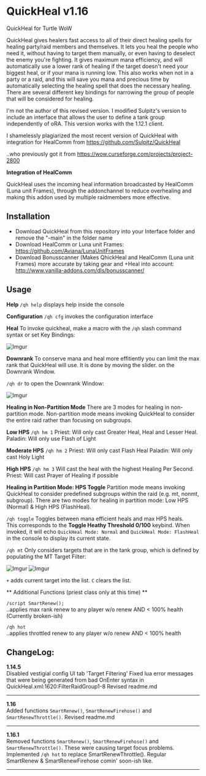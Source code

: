 
# QuickHeal v1.16

QuickHeal for Turtle WoW

QuickHeal gives healers fast access to all of their direct healing spells for healing party/raid members and themselves. It lets you heal the people who need it, without having to target them manually, or even having to deselect the enemy you're fighting. It gives maximum mana efficiency, and will automatically use a lower rank of healing if the target doesn't need your biggest heal, or if your mana is running low. This also works when not in a party or a raid, and this will save you mana and precious time by automatically selecting the healing spell that does the necessary healing. There are several different key bindings for narrowing the group of people that will be considered for healing.

I'm not the author of this revised version.  I modified Sulpitz's version to include an interface that allows the user to define a tank group independently of oRA.  This version works with the 1.12.1 client.

I shamelessly plagiarized the most recent version of QuickHeal with integration for HealComm from
https://github.com/Sulpitz/QuickHeal

..who previously got it from
https://wow.curseforge.com/projects/project-2800

**Integration of HealComm**

QuickHeal uses the incoming heal information broadcasted by HealComm (Luna unit Frames), through the addonchannel to reduce overhealing and making this addon used by multiple raidmembers more effective.

## Installation
- Download QuickHeal from this repository into your Interface folder and remove the "-main" in the folder name
- Download HealComm or Luna unit Frames: https://github.com/Aviana/LunaUnitFrames
- Download Bonusscanner (Makes QhickHeal and HealComm (Luna unit Frames) more accurate by taking gear and +Heal into account: http://www.vanilla-addons.com/dls/bonusscanner/

## Usage

**Help**
`/qh help` displays help inside the console

**Configuration**
`/qh cfg` invokes the configuration interface

**Heal**
To invoke quickheal, make a macro with the `/qh` slash command syntax or set Key Bindings:

![Imgur](https://i.imgur.com/iznZGhP.png)

**Downrank**
To conserve mana and heal more effitiently you can limit the max rank that QuickHeal will use. It is done by moving the slider. on the Downrank Window. 

`/qh dr` to open the Downrank Window:

![Imgur](https://i.imgur.com/ncZ7PJ8.png)

**Healing in Non-Partition Mode**
There are 3 modes for healing in non-partition mode.  Non-partition mode means invoking QuickHeal to consider the entire raid rather than focusing on subgroups.

**Low HPS**
`/qh hm 1`
Priest: Will only cast Greater Heal, Heal and Lesser Heal.
Paladin: Will only use Flash of Light

**Moderate HPS**
`/qh hm 2`
Priest: Will only cast Flash Heal
Paladin: Will only cast Holy Light

**High HPS**
`/qh hm 3`
Will cast the heal with the highest Healing Per Second.
Priest: Will cast Prayer of Healing if possible

**Healing in Partition Mode: HPS Toggle**
Partition mode means invoking QuickHeal to consider predefined subgroups within the raid (e.g. mt, nonmt, subgroup).  There are two modes for healing in partition mode: Low HPS (Normal) & High HPS (FlashHeal).

`/qh toggle`
Toggles between mana efficient heals and max HPS heals.  
This corresponds to the **Toggle Heathy Threshold 0/100** keybind.  When invoked, it will echo 
`QuickHeal Mode: Normal` and `QuickHeal Mode: FlashHeal` 
in the console to display its current state.

`/qh mt`
Only considers targets that are in the tank group, which is defined by populating the MT Target Filter:

![Imgur](https://i.imgur.com/AvVqwVz.png)
![Imgur](https://i.imgur.com/BVmvcHD.png?1)

`+` adds current target into the list.  `C` clears the list.

** Additional Functions (priest class only at this time) **

`/script SmartRenew();`<Br>
  ..applies max rank renew to any player w/o renew AND < 100% health (Currently broken-ish)

`/qh hot`<Br>
  ..applies throttled renew to any player w/o renew AND < 100% health

## ChangeLog:
**1.14.5**<Br>
Disabled vestigial config UI tab 'Target Filtering'
Fixed lua error messages that were being generated from bad OnEnter syntax in QuickHeal.xml:1620:FilterRaidGroup1-8
Revised readme.md
<hr>
  
**1.16**<Br>
Added functions `SmartRenew()`, `SmartRenewFirehose()` and `SmartRenewThrottle()`.
Revised readme.md
<hr>
  
**1.16.1**<Br>
Removed functions `SmartRenew()`, `SmartRenewFirehose()` and `SmartRenewThrottle()`.  These were causing target focus problems.
Implemented `/qh hot` to replace SmartRenewThrottle().  Regular SmartRenew & SmartRenewFirehose comin' soon-ish like.
<hr>
